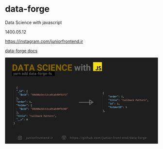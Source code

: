 # data-forge

Data Science with javascript 

1400.05.12 

https://instagram.com/juniorfrontend.ir

[data-forge docs](https://data-forge.github.io/data-forge-ts/interfaces/idataframe.html#withseries)

![](dataforge.png)